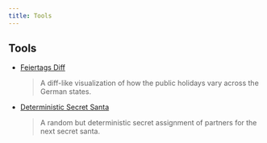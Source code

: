 ```yaml
---
title: Tools
---
```


## Tools

- [Feiertags Diff](/tools/feiertags-diff?current=Bayern&incoming=Berlin&incoming=Sachsen)
  > A diff-like visualization of how the public holidays vary across the German states.
- [Deterministic Secret Santa](/tools/secret-santa.md)
  > A random but deterministic secret assignment of partners for the next secret santa.